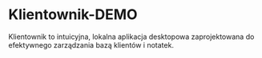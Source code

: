 # Klientownik-DEMO
Klientownik to intuicyjna, lokalna aplikacja desktopowa zaprojektowana do efektywnego zarządzania bazą klientów i notatek.
